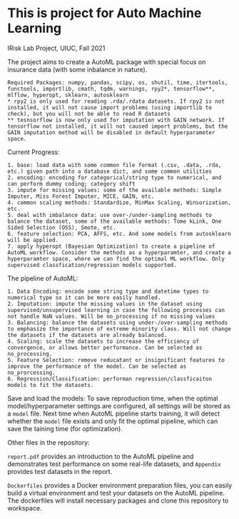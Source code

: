 # This is project for Auto Machine Learning

IRisk Lab Project, UIUC, Fall 2021

The project aims to create a AutoML package with special focus on insurance data (with some inbalance in nature).

```
Required Packages: numpy, pandas, scipy, os, shutil, time, itertools, functools, importlib, cmath, tqdm, warnings, rpy2*, tensorflow**, mlflow, hyperopt, sklearn, autosklearn
* rpy2 is only used for reading .rda/.rdata datasets. If rpy2 is not installed, it will not cause import problems (using importlib to check), but you will not be able to read R datasets
** tesnsorflow is now only used for imputation with GAIN network. If tensorflow not installed, it will not caused import problems, but the GAIN imputation method will be disabled in default hyperparameter space.
```

Current Progress:
```
1. base: load data with some common file format (.csv, .data, .rda, etc.) given path into a database dict, and some common utilities
2. encoding: encoding for categorical/string type to numerical, and can perform dummy coding; category shift
3. impute for missing values: some of the available methods: Simple Imputer, Miss Forest Imputer, MICE, GAIN, etc.
4. common scaling methods: Standardize, MinMax Scaling, Winsorization, etc.
5. deal with imbalance data: use over-/under-sampling methods to balance the dataset, some of the available methods: Tome kLink, One Sided Selection (OSS), Smote, etc.
6. feature selection: PCA, AFFS, etc. And some models from autosklearn will be applied.
7. apply hyperopt (Bayesian Optimization) to create a pipeline of AutoML workflow. Consider the methods as a hyperparamter, and create a hyperparamter space, where we can find the optimal ML workflow. Only supervised classfication/regression models supported.
```

The pipeline of AutoML: 
```
1. Data Encoding: encode some string type and datetime types to numerical type so it can be more easily handled.
2. Imputation: impute the missing values in the dataset using supervised/unsupervised learning in case the following processes can not handle NaN values. Will be no_processing if no missing values
3. Balancing: balance the datasets using under-/over-sampling methods to emphasize the importance of extreme minority class. Will not change the datasets if the datasets are already balanced.
4. Scaling: scale the datasets to increase the efficiency of convergence, or allows better performance. Can be selected as no_processing.
5. Feature Selection: remove reducatant or insignificant features to improve the performance of the model. Can be selected as no_prorcessing.
6. Regression/Classification: performan regression/classficaiton models to fit the datasets.
```

Save and load the models: To save reproduction time, when the optimal model/hyperparameter settings are configured, all settings will be stored as a `model` file. Next time when AutoML pipeline starts training, it will detect whether the `model` file exists and only fit the optimal pipeline, which can save the taining time (for optimization).

Other files in the repository:

`report.pdf` provides an introduction to the AutoML pipeline and demonstrates test performance on some real-life datasets, and `Appendix` provides test datasets in the report.

`Dockerfiles` provides a Docker environment preparation files, you can easily build a virtual environment and test your datasets on the AutoML pipeline. The dockerfiles will install necessary packages and clone this repository to workspace.
